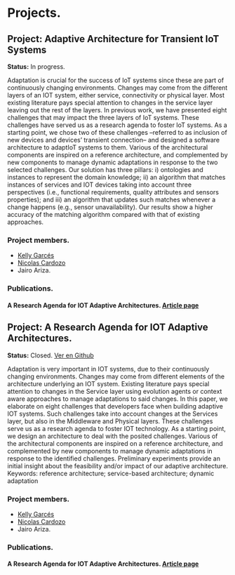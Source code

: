 # Projects.


## **Project: Adaptive Architecture for Transient IoT Systems**
**Status:** In progress.

Adaptation is crucial for the success of IoT systems since these are part of continuously changing environments. Changes may come from the different layers of an IOT system, either service, connectivity or physical layer. Most existing literature pays special attention to changes in the service layer leaving out the rest of the layers. In previous work, we have presented eight challenges that may impact the three layers of IoT systems. These challenges have served us as a research agenda to foster IoT systems. As a starting point, we chose two of these challenges –referred to as inclusion of new devices and devices’ transient connection– and designed a software architecture to adaptIoT systems to them. Various of the architectural components are inspired on a reference architecture, and complemented by new components to manage dynamic adaptations in response to the two selected challenges. Our solution has three pillars: i) ontologies and instances to represent the domain knowledge; ii) an algorithm that matches instances of services and IOT devices taking into account three perspectives (i.e., functional requirements, quality attributes and sensors properties); and iii) an algorithm that updates such matches whenever a change happens (e.g., sensor unavailability). Our results show a higher accuracy of the matching algorithm compared with that of existing approaches.

### Project members.
- [Kelly Garcés](https://profesores.virtual.uniandes.edu.co/kjgarces971/es/inicio/)
- [Nicolas Cardozo](https://profesores.virtual.uniandes.edu.co/ncardozo/es/inicio/)
- Jairo Ariza.

### Publications.

#### A Research Agenda for IOT Adaptive Architectures. [Article page](https://www.mdpi.com/2504-3900/2/19/1229)


## **Project: A Research Agenda for IOT Adaptive Architectures.**
**Status:** Closed. [Ver en Github](https://github.com/SELF-Software-Evolution-Lab/Adaptive-Architecture-for-Transient-IoT-Systems)

Adaptation is very important in IOT systems, due to their continuously changing environments. Changes may come from different elements of the architecture underlying an IOT system. Existing literature pays special attention to changes in the Service layer using evolution agents or context aware approaches to manage adaptations to said changes. In this paper, we elaborate on eight challenges that developers face when building adaptive IOT systems. Such challenges take into account changes at the Services layer, but also in the Middleware and Physical layers. These challenges serve us as a research agenda to foster IOT technology. As a starting point, we design an architecture to deal with the posited challenges. Various of the architectural components are inspired on a reference architecture, and complemented by new components to manage dynamic adaptations in response to the identified challenges. Preliminary experiments provide an initial insight about the feasibility and/or impact of our adaptive architecture.
Keywords: reference architecture; service-based architecture; dynamic adaptation

### Project members.
- [Kelly Garcés](https://profesores.virtual.uniandes.edu.co/kjgarces971/es/inicio/)
- [Nicolas Cardozo](https://profesores.virtual.uniandes.edu.co/ncardozo/es/inicio/)
- Jairo Ariza.


### Publications.

#### A Research Agenda for IOT Adaptive Architectures. [Article page](https://www.mdpi.com/2504-3900/2/19/1229)
